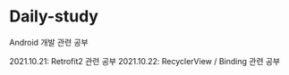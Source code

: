 # Daily-study
Android 개발 관련 공부

2021.10.21: Retrofit2 관련 공부
2021.10.22: RecyclerView / Binding 관련 공부
